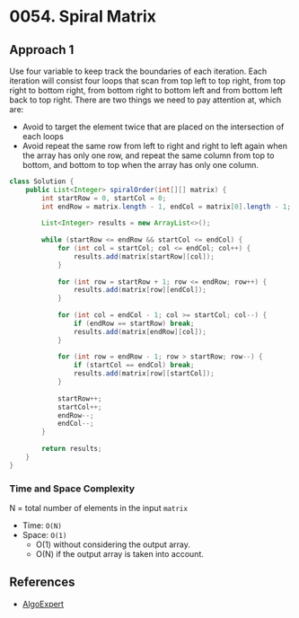 # 0054. Spiral Matrix

## Approach 1
Use four variable to keep track the boundaries of each iteration. Each iteration will consist four loops that scan from top left to top right, from top right to bottom right, from bottom right to bottom left and from bottom left back to top right. There are two things we need to pay attention at, which are:
- Avoid to target the element twice that are placed on the intersection of each loops
- Avoid repeat the same row from left to right and right to left again when the array has only one row, and repeat the same column from top to bottom, and bottom to top when the array has only one column.

```Java
class Solution {
    public List<Integer> spiralOrder(int[][] matrix) {
        int startRow = 0, startCol = 0;
        int endRow = matrix.length - 1, endCol = matrix[0].length - 1;
        
        List<Integer> results = new ArrayList<>();
        
        while (startRow <= endRow && startCol <= endCol) {
            for (int col = startCol; col <= endCol; col++) {
                results.add(matrix[startRow][col]);
            }
            
            for (int row = startRow + 1; row <= endRow; row++) {
                results.add(matrix[row][endCol]);
            }
            
            for (int col = endCol - 1; col >= startCol; col--) {
                if (endRow == startRow) break;
                results.add(matrix[endRow][col]);
            }
            
            for (int row = endRow - 1; row > startRow; row--) {
                if (startCol == endCol) break;
                results.add(matrix[row][startCol]);
            }
            
            startRow++;
            startCol++;
            endRow--;
            endCol--;
        }
        
        return results;
    }
}
```

### Time and Space Complexity

N = total number of elements in the input `matrix`
- Time: `O(N)`
- Space: `O(1)`
	- O(1) without considering the output array.
	- O(N) if the output array is taken into account.

## References
- [AlgoExpert](https://www.algoexpert.io/questions/Spiral%20Traverse)